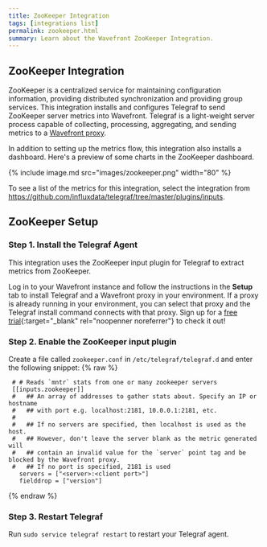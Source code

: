 ```yaml
---
title: ZooKeeper Integration
tags: [integrations list]
permalink: zookeeper.html
summary: Learn about the Wavefront ZooKeeper Integration.
---
```

## ZooKeeper Integration

ZooKeeper is a centralized service for maintaining configuration information, providing distributed synchronization and providing group services.
This integration installs and configures Telegraf to send ZooKeeper server metrics into Wavefront. Telegraf is a light-weight server process capable of collecting, processing, aggregating, and sending metrics to a [Wavefront proxy](https://docs.wavefront.com/proxies.html).

In addition to setting up the metrics flow, this integration also installs a dashboard. Here's a preview of some charts in the ZooKeeper dashboard.

{% include image.md src="images/zookeeper.png" width="80" %}


To see a list of the metrics for this integration, select the integration from <https://github.com/influxdata/telegraf/tree/master/plugins/inputs>.
## ZooKeeper Setup



### Step 1. Install the Telegraf Agent

This integration uses the ZooKeeper input plugin for Telegraf to extract metrics from ZooKeeper.

Log in to your Wavefront instance and follow the instructions in the **Setup** tab to install Telegraf and a Wavefront proxy in your environment. If a proxy is already running in your environment, you can select that proxy and the Telegraf install command connects with that proxy. Sign up for a [free trial](http://wavefront.com/sign-up/?utm_source=docs.vmware.com&utm_medium=referral&utm_campaign=docs-front-page){:target="_blank" rel="noopenner noreferrer"} to check it out!

### Step 2. Enable the ZooKeeper input plugin

Create a file called `zookeeper.conf` in `/etc/telegraf/telegraf.d` and enter the following snippet:
{% raw %}
   ```
	# # Reads `mntr` stats from one or many zookeeper servers
	[[inputs.zookeeper]]
	#   ## An array of addresses to gather stats about. Specify an IP or hostname
	#   ## with port e.g. localhost:2181, 10.0.0.1:2181, etc.
	#
	#   ## If no servers are specified, then localhost is used as the host.
	#   ## However, don't leave the server blank as the metric generated will 
	#   ## contain an invalid value for the `server` point tag and be blocked by the Wavefront proxy.
	#   ## If no port is specified, 2181 is used
	  servers = ["<server>:<client port>"]
	  fielddrop = ["version"]
   ```
{% endraw %}

### Step 3. Restart Telegraf

Run `sudo service telegraf restart` to restart your Telegraf agent.


